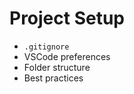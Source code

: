 # Project Setup
<!-- TODO -->
- `.gitignore`
- VSCode preferences
- Folder structure
- Best practices